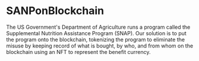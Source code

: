 # SANPonBlockchain
The US Government's Department of Agriculture runs a program called the Supplemental Nutrition Assistance Program (SNAP). Our solution is to put the program onto the blockchain, tokenizing the program to eliminate the misuse by keeping record of what is bought, by who, and from whom on the blockchain using an NFT to represent the benefit currency.
